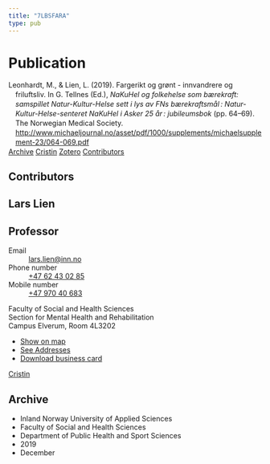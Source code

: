 ```yaml
---
title: "7LBSFARA"
type: pub
---
```

<h1>Publication</h1>
<article id="csl-bib-container-7LBSFARA" class="csl-bib-container">
  <div class="csl-bib-body" style="line-height: 1.35; padding-left: 1em; text-indent:-1em;">
  <div class="csl-entry">Leonhardt, M., &amp; Lien, L. (2019). Fargerikt og gr&#xF8;nt - innvandrere og friluftsliv. In G. Tellnes (Ed.), <i>NaKuHel og folkehelse som b&#xE6;rekraft: samspillet Natur-Kultur-Helse sett i lys av FNs b&#xE6;rekraftsm&#xE5;l&#x202F;: Natur-Kultur-Helse-senteret NaKuHel i Asker 25 &#xE5;r&#x202F;: jubileumsbok</i> (pp. 64&#x2013;69). The Norwegian Medical Society. <a href="http://www.michaeljournal.no/asset/pdf/1000/supplements/michaelsupplement-23/064-069.pdf">http://www.michaeljournal.no/asset/pdf/1000/supplements/michaelsupplement-23/064-069.pdf</a></div>
</div>
  <div class="csl-bib-buttons">
    <a href="#taxonomy-article-7LBSFARA" class="csl-bib-button">Archive</a>
    <a href alt="Cristin URL" class="csl-bib-button">Cristin</a>
    <a href alt="Zotero URL" class="csl-bib-button">Zotero</a>
    <a href="#contributors-article-7LBSFARA" class="csl-bib-button">Contributors</a>
  </div>
  <div id="csl-bib-meta-container-7LBSFARA"></div>
</article>
<div id="csl-bib-meta-7LBSFARA" class="csl-bib-meta">
  <article id="contributors-article-7LBSFARA" class="contributors-article">
    <h1>Contributors</h1>
    <div class="personas">
<div class="vrtx-hinn-person-card">
<div class="photo">
<i class="lar la-user-circle missing-person"></i>
</div>
<div class="info">
<hgroup><h1>Lars Lien</h1>
<h2>Professor</h2>
</hgroup><dl>
<dt>Email</dt>
<dd>
<a href="mailto:lars.lien@inn.no">lars.lien@inn.no</a>
</dd>
<dt>Phone number</dt>
<dd><a href="tel:+4762430285">
+47 62 43 02 85
</a></dd>
<dt>Mobile number</dt>
<dd><a href="tel:+4797040683">
+47 970 40 683
</a></dd>
</dl>
<p>
Faculty of Social and Health Sciences<br>
Section for Mental Health and Rehabilitation<br>
Campus Elverum,
Room 4L3202
</p>
<ul class="vrtx-hinn-links">
<li><a href="https://www.google.com/maps?q=60.88177,11.53669">Show on map</a></li>
<li><a href="https://www.inn.no/english/find-an-employee/lars-lien.html#vrtx-hinn-addresses">See Addresses</a></li>
<li><a href="https://www.inn.no/english/find-an-employee/lars-lien.html?vrtx=vcf">Download business card</a></li>
</ul>
</div>
</div>
<a href="https://app.cristin.no/persons/show.jsf?id=14287" alt="Cristin URL" class="personas-cristin">Cristin</a>
</div>
  </article>
  <article id="taxonomy-article-7LBSFARA" class="taxonomy-article">
    <h1>Archive</h1>
    <ul>
      <li>Inland Norway University of Applied Sciences</li>
      <li>Faculty of Social and Health Sciences</li>
      <li>Department of Public Health and Sport Sciences</li>
      <li>2019</li>
      <li>December</li>
    </ul>
  </article>
</div>
